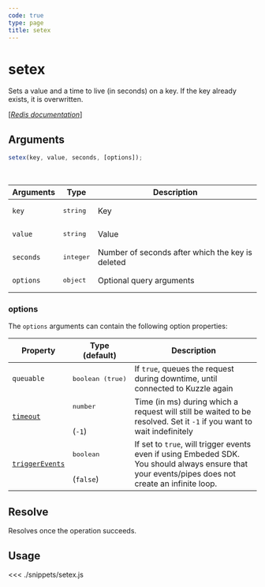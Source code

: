 ```yaml
---
code: true
type: page
title: setex
---
```


# setex

Sets a value and a time to live (in seconds) on a key. If the key already exists, it is overwritten.

[[_Redis documentation_]](https://redis.io/commands/setex)

## Arguments

```js
setex(key, value, seconds, [options]);
```

<br/>

| Arguments | Type               | Description                                      |
| --------- | ------------------ | ------------------------------------------------ |
| `key`     | <pre>string</pre>  | Key                                              |
| `value`   | <pre>string</pre>  | Value                                            |
| `seconds` | <pre>integer</pre> | Number of seconds after which the key is deleted |
| `options` | <pre>object</pre>  | Optional query arguments                         |

### options

The `options` arguments can contain the following option properties:

| Property   | Type (default)            | Description                                                                  |
| ---------- | ------------------------- | ---------------------------------------------------------------------------- |
| `queuable` | <pre>boolean (true)</pre> | If `true`, queues the request during downtime, until connected to Kuzzle again |
| [`timeout`](/sdk/7/core-classes/kuzzle/query#timeout)         | <pre>number</pre><br/>(`-1`)     | Time (in ms) during which a request will still be waited to be resolved. Set it `-1` if you want to wait indefinitely |
| [`triggerEvents`](/sdk/7/core-classes/kuzzle/query#triggerEvents)  | <pre>boolean</pre> <br/>(`false`)| If set to `true`, will trigger events even if using Embeded SDK. You should always ensure that your events/pipes does not create an infinite loop. <SinceBadge version="Kuzzle 2.31.0"/> |

## Resolve

Resolves once the operation succeeds.

## Usage

<<< ./snippets/setex.js
